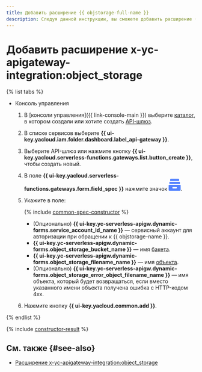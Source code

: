 ```yaml
---
title: Добавить расширение {{ objstorage-full-name }}
description: Следуя данной инструкции, вы сможете добавить расширение {{ objstorage-full-name }} с помощью конструктора спецификации.
---
```


# Добавить расширение x-yc-apigateway-integration:object_storage

{% list tabs %}

- Консоль управления

    1. В [консоли управления]({{ link-console-main }}) выберите [каталог](../../../resource-manager/concepts/resources-hierarchy.md#folder), в котором создали или хотите создать [API-шлюз](../../concepts/index.md).
    1. В списке сервисов выберите **{{ ui-key.yacloud.iam.folder.dashboard.label_api-gateway }}**.
    1. Выберите API-шлюз или нажмите кнопку **{{ ui-key.yacloud.serverless-functions.gateways.list.button_create }}**, чтобы создать новый.
    1. В поле **{{ ui-key.yacloud.serverless-functions.gateways.form.field_spec }}** нажмите значок ![image](../../../_assets/api-gateway/spec-constructor/object-storage.svg).
    1. Укажите в поле:

        {% include [common-spec-constructor](../../../_includes/api-gateway/common-spec-constructor.md) %}

        * (Опционально) **{{ ui-key.yc-serverless-apigw.dynamic-forms.service_account_id_name }}** — сервисный аккаунт для авторизации при обращении к {{ objstorage-name }}.
        * **{{ ui-key.yc-serverless-apigw.dynamic-forms.object_storage_bucket_name }}** — имя [бакета](../../../storage/concepts/bucket.md).
        * **{{ ui-key.yc-serverless-apigw.dynamic-forms.object_storage_filename_name }}** — имя [объекта](../../../storage/concepts/object.md).
        * (Опционально) **{{ ui-key.yc-serverless-apigw.dynamic-forms.object_storage_error_object_filename_name }}** — имя объекта, который будет возвращаться, если вместо указанного имени объекта получена ошибка с HTTP-кодом 4xx.
    1. Нажмите кнопку **{{ ui-key.yacloud.common.add }}**.

{% endlist %}

{% include [constructor-result](../../../_includes/api-gateway/constructor-result.md) %}

## См. также {#see-also}

* [Расширение x-yc-apigateway-integration:object_storage](../../concepts/extensions/object-storage.md)
